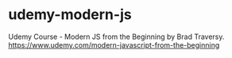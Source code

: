 # udemy-modern-js
Udemy Course - Modern JS from the Beginning by Brad Traversy.  https://www.udemy.com/modern-javascript-from-the-beginning
